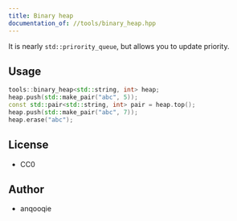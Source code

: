 ```yaml
---
title: Binary heap
documentation_of: //tools/binary_heap.hpp
---
```


It is nearly `std::prirority_queue`, but allows you to update priority.

## Usage
```cpp
tools::binary_heap<std::string, int> heap;
heap.push(std::make_pair("abc", 5));
const std::pair<std::string, int> pair = heap.top();
heap.push(std::make_pair("abc", 7));
heap.erase("abc");
```

## License
- CC0

## Author
- anqooqie
